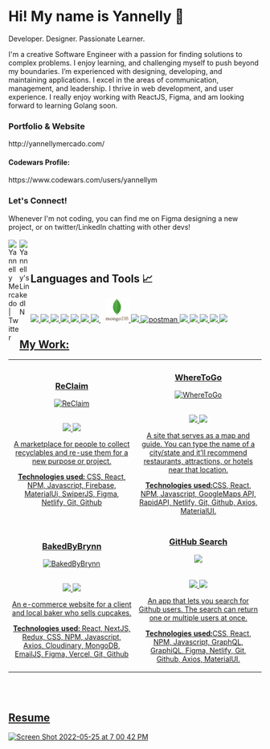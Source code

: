 # Hi! My name is Yannelly 👋 
Developer. Designer. Passionate Learner. 

I'm a creative Software Engineer with a passion for finding solutions to complex problems. I enjoy learning, and challenging myself to push beyond my boundaries. I’m experienced with designing, developing, and maintaining applications. I excel in the areas of communication, management, and leadership. I thrive in web development, and user experience. I really enjoy working with ReactJS, Figma, and am looking forward to learning Golang soon. 

<h3> Portfolio & Website </h3>
http://yannellymercado.com/

<h4>Codewars Profile: </h4>
https://www.codewars.com/users/yannellym
<!---
yannellym/yannellym is a ✨ special ✨ repository because its `README.md` (this file) appears on your GitHub profile.
You can click the Preview link to take a look at your changes.
--->

<h3>Let's Connect!</h3>
 Whenever I'm not coding, you can find me on Figma designing a new project, or on twitter/LinkedIn chatting with other devs! 
 
 <br/>
 <br/>
<a href="https://twitter.com/disssbi_">
  <img align="left" alt="Yannelly Mercado | Twitter" width="22px" src="https://raw.githubusercontent.com/peterthehan/peterthehan/master/assets/twitter.svg" />
</a>
<a href="https://www.linkedin.com/in/yannellymercado/">
  <img align="left" alt="Yannelly's LinkedIN" width="22px" src="https://raw.githubusercontent.com/peterthehan/peterthehan/master/assets/linkedin.svg" />
</a>
<br>
<br>

<!-- Languages -->

## Languages and Tools 📈

<p align="left"> 
    <a href="https://developer.mozilla.org/en-US/docs/Web/JavaScript" target="_blank"> <img src="https://img.icons8.com/color/48/000000/javascript.png"/> </a> 
    <a href="https://www.w3.org/html/" target="_blank"> <img src="https://img.icons8.com/color/48/000000/html-5.png"/> 
    <a href="https://www.w3schools.com/css/" target="_blank"> <img src="https://img.icons8.com/color/48/000000/css3.png"/> 
    <a href="https://getbootstrap.com" target="_blank"> <img src="https://img.icons8.com/color/48/000000/bootstrap.png"/> 
    <a href="https://sass.com" target="_blank"> <img src="https://img.icons8.com/color/48/000000/sass.png"/> 
  <a href="https://getbootstrap.com" target="_blank"> <img src="https://img.icons8.com/office/48/000000/react.png"/> 
    <a style="padding-right:8px;" href="https://nodejs.org" target="_blank"> <img src="https://img.icons8.com/color/48/000000/nodejs.png"/>  
    <a href="https://www.mongodb.com/" target="_blank"> <img src="https://raw.githubusercontent.com/devicons/devicon/master/icons/mongodb/mongodb-original-wordmark.svg" alt="mongodb" width="48" height="48"/> 
	<a href="https://firebase.com" target="_blank"> <img src="https://img.icons8.com/color/48/000000/firebase.png"/>
    <a href="https://postman.com" target="_blank"> <img src="https://www.vectorlogo.zone/logos/getpostman/getpostman-icon.svg" alt="postman" width="45" height="45"/> </a>   
	<a href="https://graphql" target="_blank"> <img src="https://img.icons8.com/color/48/000000/graphql.png"/>  
    <a href="https://git-scm.com/" target="_blank"> <img src="https://img.icons8.com/color/48/000000/git.png"/> 
	 <a href="https://figma.com" target="_blank"> <img src="https://img.icons8.com/color/48/000000/figma.png"/> 
	<a href="https://mui.com" target="_blank"> <img src="https://img.icons8.com/color/48/000000/material-ui.png"/> 	
		<img src="https://img.icons8.com/color/48/000000/amazon-web-services.png"/>
		
	
</p>

<!-- Work-->

<h2 align="left">My Work: </h2>
<div align="center">
	<table>
		<tr>
		     <td width="50%">
			 <h3 align="center" color="green">ReClaim</h2>
			    <div align="center" >  
					<a href=>
						<img src="https://media.giphy.com/media/Rr4o5Ckre2Z8sCpR0d/giphy.gif" alt="ReClaim" height="100%" />
						<a src="https://reclaim-react.firebaseapp.com/" />
					</a>
					<br>
					<br>
					<p>
						<a href="https://github.com/yannellym/reclaim" target="_blank">
							<img src="https://img.shields.io/badge/Repo-red?style=for-the-badge&logo=github"/>
						</a>  
						<a href="https://reclaim-react.firebaseapp.com/" target="_blank">
							<img src="https://img.shields.io/badge/-website-green?style=for-the-badge&color=008000"/>
						</a>	
					</p>
					<p>A marketplace for people to collect recyclables and re-use them for a new purpose or project.</p>
				    <p><strong>Technologies used:</strong> CSS, React, NPM, Javascript, Firebase, MaterialUi, SwiperJS, Figma, Netlify, Git, Github</p>
				</div>
			</td>
			<td width="50%">
				<h3 align="center" color="green">WhereToGo</h2>
				<div align="center">  
					<a href=>
						<img src="https://media.giphy.com/media/5H7yrHim6CXt0kltKE/giphy.gif" alt="WhereToGo" height="100%" />
						<a src="https://deft-axolotl-60d6d5.netlify.app/" />
					</a>
					<br>
					<br>
					<p>
						<a href="https://github.com/yannellym/WhereToGo"_blank">
							<img src="https://img.shields.io/badge/Repo-red?style=for-the-badge&logo=github"/>
						</a>  
						<a href="https://deft-axolotl-60d6d5.netlify.app/" target="_blank">
							<img src="https://img.shields.io/badge/-website-green?style=for-the-badge&color=008000"/>
						</a>	
					</p>
					 <p>A site that serves as a map and guide. You can type the name of a city/state and it’ll recommend restaurants, attractions, or hotels near that location. </p>
				    <p><strong>Technologies used:</strong>CSS, React, NPM, Javascript, GoogleMaps API, RapidAPI, Netlify, Git, Github, Axios, MaterialUI.</p>
				</div>
	<tr>
																	       <td width="50%">
			 <h3 align="center" color="green">BakedByBrynn</h2>
			    <div align="center" >  
					<a href=>
						<img src="https://media.giphy.com/media/3PRMCqLVC66veuR2zD/giphy.gif" alt="BakedByBrynn" height="100%" />
						<a src="https://bakedbybrynn.vercel.app/" />
					</a>
					<br>
					<br>
					<p>
						<a href="https://github.com/yannellym/bakedByBrynn" target="_blank">
							<img src="https://img.shields.io/badge/Repo-red?style=for-the-badge&logo=github"/>
						</a>  
						<a href="https://bakedbybrynn.vercel.app/" target="_blank">
							<img src="https://img.shields.io/badge/-website-green?style=for-the-badge&color=008000"/>
						</a>	
					</p>
					<p> An e-commerce website for a client and local baker who sells cupcakes. </p>
				    <p><strong>Technologies used:</strong> React, NextJS, Redux, CSS, NPM, Javascript, Axios, Cloudinary, MongoDB, EmailJS, Figma, Vercel, Git, Github</p>
				</div>
		<td width="50%">
			<h3 align="center" color="green">GitHub Search</h2>
			<div align="center" >  
				<a href="">
					<img src="https://media.giphy.com/media/oKzXJbPDpplEpsaqb6/giphy.gif" height="100%" />
					<a src="https://adorable-vacherin-c76ead.netlify.app/" />
				</a>
				<br>
				<br>
				<p>
					<a href="https://github.com/yannellym/githubSearch" target="_blank">
							<img src="https://img.shields.io/badge/Repo-red?style=for-the-badge&logo=github"/>
						</a>  
						<a href="https://adorable-vacherin-c76ead.netlify.app/" target="_blank">
							<img src="https://img.shields.io/badge/-website-green?style=for-the-badge&color=008000"/>
						</a>	
				</p>
				 <p>An app that lets you search for Github users. The search can return one or multiple users at once. </p>
				    <p><strong>Technologies used:</strong>CSS, React, NPM, Javascript, GraphQL, GraphiQL, Figma, Netlify, Git, Github, Axios, MaterialUI. </p>
			</div>
		</td>
	</table>
</div>
<br />
<br />
																	       
## Resume
![Screen Shot 2022-05-25 at 7 00 42 PM](https://user-images.githubusercontent.com/91508647/170383159-19441d2d-9eac-4c6b-b1b6-f9c160506926.png)



